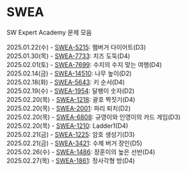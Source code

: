 # SWEA
SW Expert Academy 문제 모음

2025.01.22(수) - [SWEA-5215](https://swexpertacademy.com/main/code/problem/problemDetail.do?contestProbId=AWT-lPB6dHUDFAVT): 햄버거 다이어트(D3)   
2025.01.30(목) - [SWEA-7733](https://swexpertacademy.com/main/code/problem/problemDetail.do?contestProbId=AWrDOdQqRCUDFARG): 치즈 도둑(D4)   
2025.02.01(토) - [SWEA-7699](https://swexpertacademy.com/main/code/problem/problemDetail.do?contestProbId=AWqUzj0arpkDFARG): 수지의 수지 맞는 여행(D4)   
2025.02.14(금) - [SWEA-14510](https://swexpertacademy.com/main/code/userProblem/userProblemDetail.do?contestProbId=AYFofW8qpXYDFAR4): 나무 높이(D2)  
2025.02.18(화) - [SWEA-5643](https://swexpertacademy.com/main/code/problem/problemDetail.do?contestProbId=AWXQsLWKd5cDFAUo): 키 순서(D4)   
2025.02.19(수) - [SWEA-1954](https://swexpertacademy.com/main/code/problem/problemDetail.do?contestProbId=AV5PobmqAPoDFAUq&): 달팽이 숫자(D2)   
2025.02.20(목) - [SWEA-1218](https://swexpertacademy.com/main/code/problem/problemDetail.do?contestProbId=AV14eWb6AAkCFAYD): 괄호 짝짓기(D4)   
2025.02.20(목) - [SWEA-2001](https://swexpertacademy.com/main/code/problem/problemDetail.do?contestProbId=AV5PzOCKAigDFAUq): 파리 퇴치(D2)   
2025.02.20(목) - [SWEA-6808](https://swexpertacademy.com/main/code/problem/problemDetail.do?contestProbId=AWgv9va6HnkDFAW0): 규영이와 인영이의 카드 게임(D3)   
2025.02.20(목) - [SWEA-1210](https://swexpertacademy.com/main/code/problem/problemDetail.do?contestProbId=AV14ABYKADACFAYh): Ladder1(D4)  
2025.02.21(금) - [SWEA-1225](https://swexpertacademy.com/main/code/problem/problemDetail.do?contestProbId=AV14uWl6AF0CFAYD): 암호 생성기(D3)  
2025.02.21(금) - [SWEA-3421](https://swexpertacademy.com/main/code/problem/problemDetail.do?contestProbId=AWErcQmKy6kDFAXi): 수제 버거 장인(D5)   
2025.02.26(수) - [SWEA-1486](https://swexpertacademy.com/main/code/problem/problemDetail.do?contestProbId=AV2b7Yf6ABcBBASw): 장훈이의 높은 선반(D4)      
2025.02.27(목) - [SWEA-1861](https://swexpertacademy.com/main/code/problem/problemDetail.do?contestProbId=AV5LtJYKDzsDFAXc): 정사각형 방(D4)      



